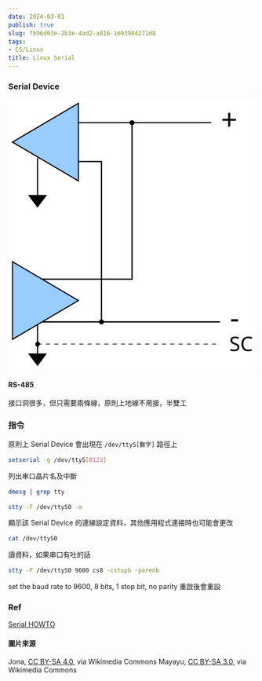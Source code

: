 ```yaml
---
date: 2024-03-01
publish: true
slug: fb96d03e-2b3e-4ad2-a816-1693984271d8
tags:
- CS/Linux
title: Linux Serial
---
```

### Serial Device

![](../8db62c45-b49a-4aff-807c-6c9cfc8285fb.png)

#### RS-485

接口洞很多，但只需要兩條線，原則上地線不用接，半雙工

### 指令

原則上 Serial Device 會出現在 `/dev/ttyS[數字]` 路徑上

```bash
setserial -g /dev/ttyS[0123]
```

列出串口晶片名及中斷

```bash
dmesg | grep tty
```

```bash
stty -F /dev/ttyS0 -a
```

顯示該 Serial Device 的連線設定資料，其他應用程式連接時也可能會更改

```bash
cat /dev/ttyS0
```

讀資料，如果串口有吐的話

```bash
stty -F /dev/ttyS0 9600 cs8 -cstopb -parenb
```

set the baud rate to 9600, 8 bits, 1 stop bit, no parity
重啟後會重設

### Ref

[Serial HOWTO](https://tldp.org/HOWTO/Serial-HOWTO.html)

#### 圖片來源

Jona, [CC BY-SA 4.0](https://creativecommons.org/licenses/by-sa/4.0), via Wikimedia Commons
Mayayu, [CC BY-SA 3.0](https://creativecommons.org/licenses/by-sa/3.0), via Wikimedia Commons
